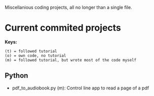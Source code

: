 Miscellanious coding projects, all no longer than a single file.

# Current commited projects
**Keys:**

	(t) = followed tutorial
	(o) = own code, no tutorial
	(m) = followed tutorial, but wrote most of the code myself

## Python
- pdf_to_audiobook.py (m): Control line app to read a page of a pdf
